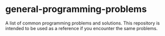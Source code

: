 # general-programming-problems
A list of common programming problems and solutions. This repository is intended to be used as a reference if you encounter the same problems. 
